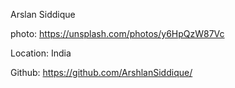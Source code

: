 Arslan Siddique

photo: https://unsplash.com/photos/y6HpQzW87Vc

Location: India

Github: https://github.com/ArshlanSiddique/
